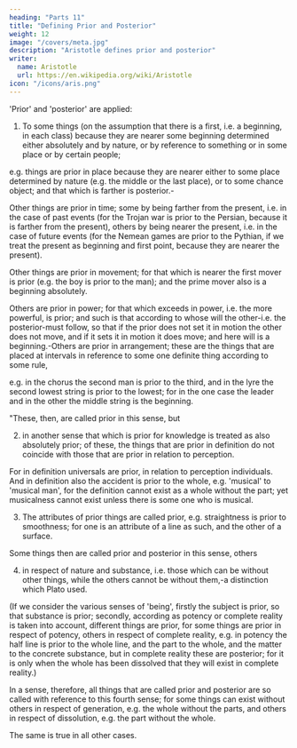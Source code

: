 ```yaml
---
heading: "Parts 11"
title: "Defining Prior and Posterior"
weight: 12
image: "/covers/meta.jpg"
description: "Aristotle defines prior and posterior"
writer:
  name: Aristotle 
  url: https://en.wikipedia.org/wiki/Aristotle
icon: "/icons/aris.png"
---
```




'Prior' and 'posterior' are applied:

1. To some things (on the assumption that there is a first, i.e. a beginning, in each class) because they are nearer some beginning determined either absolutely and by nature, or by reference to something or in some place or by certain people; 

e.g. things are prior in place because they are nearer either to some place determined by nature (e.g. the middle or the last place), or to some chance object; and that which is farther is posterior.-

Other things are prior in time; some by being farther from the present, i.e. in the case of past events (for the Trojan war is prior to the Persian, because it is farther from the present), others by being nearer the present, i.e. in the case of future events (for the Nemean games are prior to the Pythian, if we treat the present as beginning and first point, because they are nearer the present).

Other things are prior in movement; for that which is nearer the first mover is prior (e.g. the boy is prior to the man); and the prime mover also is a beginning absolutely.

Others are prior in power; for that which exceeds in power, i.e. the more powerful, is prior; and such is that according to whose will the other-i.e. the posterior-must follow, so that if the prior does not set it in motion the other does not move, and if it sets it in motion it does move; and here will is a beginning.-Others are prior in arrangement; these are the things that are placed at intervals in reference to some one definite thing according to some rule, 

e.g. in the chorus the second man is prior to the third, and in the lyre the second lowest string is prior to the lowest; for in the one case the leader and in the other the middle string is the beginning.

"These, then, are called prior in this sense, but

2. in another sense that which is prior for knowledge is treated as also absolutely prior; of these, the things that are prior in definition do not coincide with those that are prior in relation to perception. 

For in definition universals are prior, in relation to perception individuals. And in definition also the accident is prior to the whole, e.g. 'musical' to 'musical man', for the definition cannot exist as a whole without the part; yet musicalness cannot exist unless there is some one who is musical.

3. The attributes of prior things are called prior, e.g. straightness is prior to smoothness; for one is an attribute of a line as such, and the other of a surface.

Some things then are called prior and posterior in this sense, others 

4. in respect of nature and substance, i.e. those which can be without other things, while the others cannot be without them,-a distinction which Plato used. 

(If we consider the various senses of 'being', firstly the subject is prior, so that substance is prior; secondly, according as potency or complete reality is taken into account, different things are prior, for some things are prior in respect of potency, others in respect of complete reality, e.g. in potency the half line is prior to the whole line, and the part to the whole, and the matter to the concrete substance, but in complete reality these are posterior; for it is only when the whole has been dissolved that they will exist in complete reality.) 

In a sense, therefore, all things that are called prior and posterior are so called with reference to this fourth sense; for some things can exist without others in respect of generation, e.g. the whole without the parts, and others in respect of dissolution, e.g. the part without the whole.

The same is true in all other cases.

